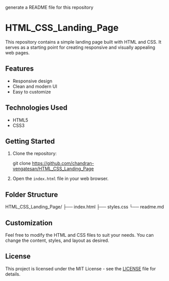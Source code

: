 generate a README file for this repository

# HTML_CSS_Landing_Page

This repository contains a simple landing page built with HTML and CSS. It serves as a starting point for creating responsive and visually appealing web pages.

## Features

- Responsive design
- Clean and modern UI
- Easy to customize

## Technologies Used

- HTML5
- CSS3

## Getting Started

1. Clone the repository:

   git clone https://github.com/chandran-vengatesan/HTML_CSS_Landing_Page
 

2. Open the `index.html` file in your web browser.

## Folder Structure


HTML_CSS_Landing_Page/
├── index.html
├── styles.css
└── readme.md
    

## Customization

Feel free to modify the HTML and CSS files to suit your needs. You can change the content, styles, and layout as desired.

## License

This project is licensed under the MIT License - see the [LICENSE](LICENSE) file for details.
